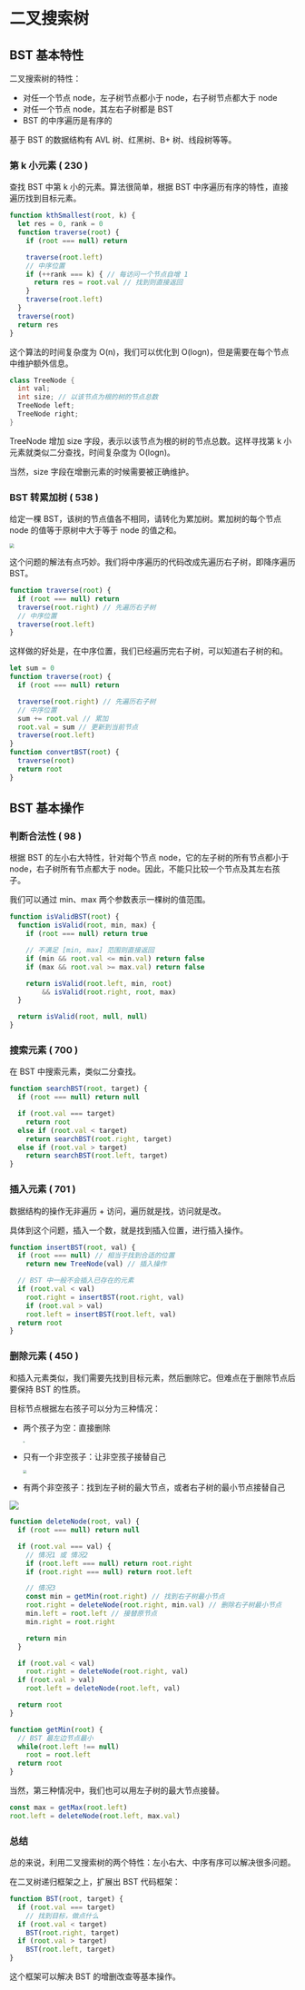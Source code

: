 # 二叉搜索树

## BST 基本特性

二叉搜索树的特性：

* 对任一个节点 node，左子树节点都小于 node，右子树节点都大于 node
* 对任一个节点 node，其左右子树都是 BST
* BST 的中序遍历是有序的

基于 BST 的数据结构有 AVL 树、红黑树、B+ 树、线段树等等。

### 第 k 小元素 ( 230 )

查找 BST 中第 k 小的元素。算法很简单，根据 BST 中序遍历有序的特性，直接遍历找到目标元素。

```javascript
function kthSmallest(root, k) {
  let res = 0, rank = 0
  function traverse(root) {
    if (root === null) return

    traverse(root.left)
    // 中序位置
    if (++rank === k) { // 每访问一个节点自增 1
      return res = root.val // 找到则直接返回
    }
    traverse(root.left)
  }
  traverse(root)
  return res
}
```

这个算法的时间复杂度为 O(n)，我们可以优化到 O(logn)，但是需要在每个节点中维护额外信息。

```cpp
class TreeNode {
  int val;
  int size; // 以该节点为根的树的节点总数
  TreeNode left;
  TreeNode right;
}
```

TreeNode 增加 size 字段，表示以该节点为根的树的节点总数。这样寻找第 k 小元素就类似二分查找，时间复杂度为 O(logn)。

当然，size 字段在增删元素的时候需要被正确维护。

### BST 转累加树 ( 538 )

给定一棵 BST，该树的节点值各不相同，请转化为累加树。累加树的每个节点 node 的值等于原树中大于等于 node 的值之和。

<img class="img-mid" src="http://rt9iekfji.hn-bkt.clouddn.com/e6c9d24egy1h5ttr1evknj20lj0ep3z3.jpg" style="zoom:50%;" />

这个问题的解法有点巧妙。我们将中序遍历的代码改成先遍历右子树，即降序遍历 BST。

```javascript
function traverse(root) {
  if (root === null) return
  traverse(root.right) // 先遍历右子树
  // 中序位置
  traverse(root.left)
}
```

这样做的好处是，在中序位置，我们已经遍历完右子树，可以知道右子树的和。

```javascript
let sum = 0
function traverse(root) {
  if (root === null) return

  traverse(root.right) // 先遍历右子树
  // 中序位置
  sum += root.val // 累加
  root.val = sum // 更新到当前节点
  traverse(root.left)
}
function convertBST(root) {
  traverse(root)
  return root
}
```

## BST 基本操作

### 判断合法性 ( 98 )

根据 BST 的左小右大特性，针对每个节点 node，它的左子树的所有节点都小于 node，右子树所有节点都大于 node。因此，不能只比较一个节点及其左右孩子。

我们可以通过 min、max 两个参数表示一棵树的值范围。

```javascript
function isValidBST(root) {
  function isValid(root, min, max) {
    if (root === null) return true

    // 不满足 [min, max] 范围则直接返回
    if (min && root.val <= min.val) return false
    if (max && root.val >= max.val) return false

    return isValid(root.left, min, root)
        && isValid(root.right, root, max)
  }

  return isValid(root, null, null)
}
```

### 搜索元素 ( 700 )

在 BST 中搜索元素，类似二分查找。

```javascript
function searchBST(root, target) {
  if (root === null) return null

  if (root.val === target)
    return root
  else if (root.val < target)
    return searchBST(root.right, target)
  else if (root.val > target)
    return searchBST(root.left, target)
}
```

### 插入元素 ( 701 )

数据结构的操作无非遍历 + 访问，遍历就是找，访问就是改。

具体到这个问题，插入一个数，就是找到插入位置，进行插入操作。

```javascript
function insertBST(root, val) {
  if (root === null) // 相当于找到合适的位置
    return new TreeNode(val) // 插入操作

  // BST 中一般不会插入已存在的元素
  if (root.val < val)
    root.right = insertBST(root.right, val)
	if (root.val > val)
    root.left = insertBST(root.left, val)
  return root
}
```

### 删除元素 ( 450 )

和插入元素类似，我们需要先找到目标元素，然后删除它。但难点在于删除节点后要保持 BST 的性质。

目标节点根据左右孩子可以分为三种情况：

* 两个孩子为空：直接删除

  <img class="img-mid" src="http://rt9iekfji.hn-bkt.clouddn.com/e6c9d24egy1h5umliwae7j21dw0pg76d.jpg" style="zoom: 20%;" />

* 只有一个非空孩子：让非空孩子接替自己

  <img class="img-mid" src="http://rt9iekfji.hn-bkt.clouddn.com/e6c9d24egy1h5umlg02zmj211z0dcdh1.jpg" style="zoom:40%;" />

* 有两个非空孩子：找到左子树的最大节点，或者右子树的最小节点接替自己

<img class="img-mid" src="http://rt9iekfji.hn-bkt.clouddn.com/e6c9d24egy1h5umldz9q0j21hc0dcdhr.jpg" />



```javascript
function deleteNode(root, val) {
  if (root === null) return null

  if (root.val === val) {
    // 情况1 或 情况2
    if (root.left === null) return root.right
    if (root.right === null) return root.left

    // 情况3
    const min = getMin(root.right) // 找到右子树最小节点
    root.right = deleteNode(root.right, min.val) // 删除右子树最小节点
    min.left = root.left // 接替原节点
    min.right = root.right

    return min
  }

  if (root.val < val)
    root.right = deleteNode(root.right, val)
  if (root.val > val)
    root.left = deleteNode(root.left, val)

  return root
}

function getMin(root) {
  // BST 最左边节点最小
  while(root.left !== null)
    root = root.left
  return root
}
```

当然，第三种情况中，我们也可以用左子树的最大节点接替。

```javascript
const max = getMax(root.left)
root.left = deleteNode(root.left, max.val)
```

### 总结

总的来说，利用二叉搜索树的两个特性：左小右大、中序有序可以解决很多问题。

在二叉树递归框架之上，扩展出 BST 代码框架：

```javascript
function BST(root, target) {
  if (root.val === target)
    // 找到目标，做点什么
  if (root.val < target)
    BST(root.right, target)
  if (root.val > target)
    BST(root.left, target)
}
```

这个框架可以解决 BST 的增删改查等基本操作。

